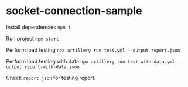 # socket-connection-sample
Install dependencies
```npm i```

Run project
```npm start```

Perform load testing
```npx artillery run test.yml --output report.json```

Perform load testing with data
```npx artillery run test-with-data.yml --output report-with-data.json```

Check ``report.json`` for testing report.